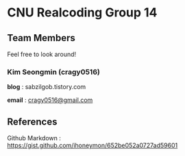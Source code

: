 # CNU Realcoding Group 14
## Team Members

Feel free to look around!

### Kim Seongmin (cragy0516)

**blog**	 : sabzilgob.tistory.com

**email**	 : cragy0516@gmail.com

## References

Github Markdown	: https://gist.github.com/ihoneymon/652be052a0727ad59601
